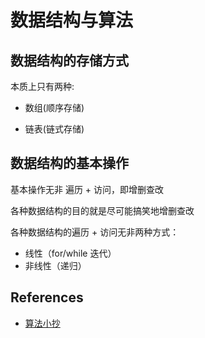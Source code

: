# 数据结构与算法

## 数据结构的存储方式

本质上只有两种:

- 数组(顺序存储)

- 链表(链式存储)

## 数据结构的基本操作

基本操作无非 遍历 + 访问，即增删查改

各种数据结构的目的就是尽可能搞笑地增删查改

各种数据结构的遍历 + 访问无非两种方式：

- 线性（for/while 迭代）
- 非线性（递归）


## References

- [算法小抄](https://labuladong.gitee.io/algo/)